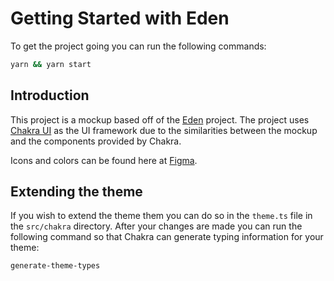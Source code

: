 # Getting Started with Eden

To get the project going you can run the following commands:

```bash
yarn && yarn start
```

## Introduction

This project is a mockup based off of the [Eden](https://dribbble.com/shots/15669113-Onboarding-Exploration) project. The project uses [Chakra UI](https://chakra-ui.com/) as the UI framework due to the similarities between the mockup and the components provided by Chakra.

Icons and colors can be found here at [Figma](https://www.figma.com/file/JCyroyTUeQayNfuOzycenw/Eden?node-id=0%3A1).

## Extending the theme

If you wish to extend the theme them you can do so in the `theme.ts` file in the `src/chakra` directory.
After your changes are made you can run the following command so that Chakra can generate typing information for your theme:

```bash
generate-theme-types
```
